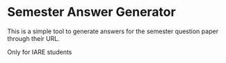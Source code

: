 # Semester Answer Generator

This is a simple tool to generate answers for the semester question paper through their URL.

  Only for IARE students

